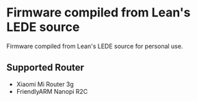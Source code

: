 # Firmware compiled from Lean's LEDE source
Firmware compiled from Lean's LEDE source for personal use.

## Supported Router
* Xiaomi Mi Router 3g
* FriendlyARM Nanopi R2C
